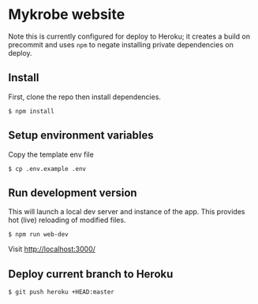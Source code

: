 # Mykrobe website

Note this is currently configured for deploy to Heroku; it creates a build on precommit and uses `npm` to negate installing private dependencies on deploy.

## Install

First, clone the repo then install dependencies.

```
$ npm install
```

## Setup environment variables

Copy the template env file

```
$ cp .env.example .env
```

## Run development version

This will launch a local dev server and instance of the app. This provides hot (live) reloading of modified files.

```
$ npm run web-dev
```

Visit [http://localhost:3000/](http://localhost:3000/)

## Deploy current branch to Heroku

```
$ git push heroku +HEAD:master
```
